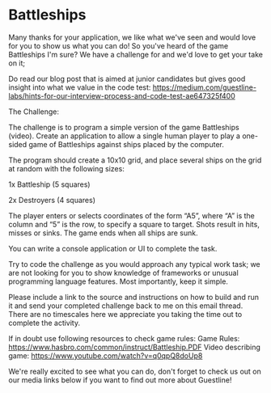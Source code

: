 # Battleships

Many thanks for your application, we like what we've seen and would love for you to show us what you can do! So you've heard of the game Battleships I'm sure? We have a challenge for and we'd love to get your take on it;



Do read our blog post that is aimed at junior candidates but gives good insight into what we value in the code test: https://medium.com/guestline-labs/hints-for-our-interview-process-and-code-test-ae647325f400



The Challenge: 



The challenge is to program a simple version of the game Battleships (video). Create an application to allow a single human player to play a one-sided game of Battleships against ships placed by the computer.



The program should create a 10x10 grid, and place several ships on the grid at random with the following sizes:



1x Battleship (5 squares)



2x Destroyers (4 squares)



The player enters or selects coordinates of the form “A5”, where “A” is the column and “5” is the row, to specify a square to target. Shots result in hits, misses or sinks. The game ends when all ships are sunk.



You can write a console application or UI to complete the task.



Try to code the challenge as you would approach any typical work task; we are not looking for you to show knowledge of frameworks or unusual programming language features. Most importantly, keep it simple. 



Please include a link to the source and instructions on how to build and run it and send your completed challenge back to me on this email thread. There are no timescales here we appreciate you taking the time out to complete the activity.



If in doubt use following resources to check game rules:
Game Rules: https://www.hasbro.com/common/instruct/Battleship.PDF
Video describing game: https://www.youtube.com/watch?v=q0qpQ8doUp8



We're really excited to see what you can do, don't forget to check us out on our media links below if you want to find out more about Guestline! 
